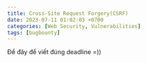 ```yaml
---
title: Cross-Site Request Forgery(CSRF)
date: 2023-07-11 01:02:03 +0700
categories: [Web Security, Vulnerabilities]
tags: [bugbounty]
---
```


Để đây để viết  đúng deadline =))
